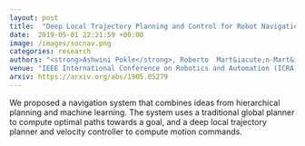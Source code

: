 ```yaml
---
layout: post
title:  "Deep Local Trajectory Planning and Control for Robot Navigation"
date:  2019-05-01 22:21:59 +00:00
image: /images/socnav.png
categories: research
authors: "<strong>Ashwini Pokle</strong>, Roberto  Mart&iacute;n-Mart&iacute;n, Patrick Goebel, Vincent Chow, Hans M. Ewald, Junwei Yang, Zhenkai Wang, Amir Sadeghian, Dorsa Sadigh, Silvio Savarese, and Marynel  V&aacute;zquez"
venue: "IEEE International Conference on Robotics and Automation (ICRA)"
arxiv: https://arxiv.org/abs/1905.05279
---
```

We proposed a navigation system that combines ideas from hierarchical planning and machine learning. The system uses a traditional global planner to compute optimal paths towards a goal, and a deep local trajectory planner and velocity controller to compute motion commands. 